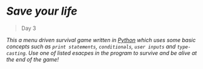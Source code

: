 # _Save your life_
>Day 3

_This a menu driven survival game written in [Python](https://www.python.org) which uses some basic concepts such as `print statements`, `conditionals`, `user inputs` and `type-casting`. Use one of listed esacpes in the program to survive and be alive at the end of the game!_
